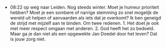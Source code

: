 - 08:22 op weg naar Leiden. Nog steeds winter. Moet je humeur prioriteit hebben? Moet je een sombere of narrige stemming zo snel mogelijk de wereld uit helpen of aanvaarden als iets dat je overkomt? Ik ben geneigd de strijd met mijzelf aan te binden. Om twee redenen. 1. Het doet je ook met meer respect omgaan met anderen. 2. God heeft het zo bedoeld. Maar ga je dan niet als een opgewekte Jan Doedel door het leven? Dat is jouw zorg niet.